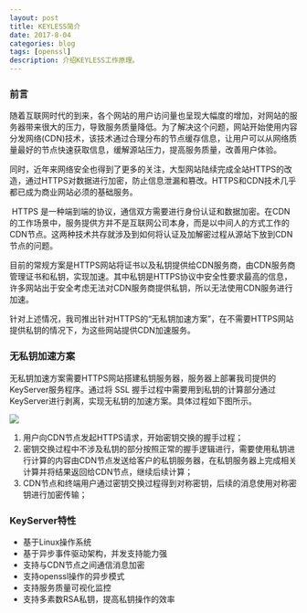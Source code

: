 ```yaml
---
layout: post
title: KEYLESS简介
date: 2017-8-04
categories: blog
tags: [openssl]
description: 介绍KEYLESS工作原理。
---
```




### 前言

​	随着互联网时代的到来，各个网站的用户访问量也呈现大幅度的增加，对网站的服务器带来很大的压力，导致服务质量降低。为了解决这个问题，网站开始使用内容分发网络(CDN)技术，该技术通过合理分布的节点缓存信息，让用户可以从网络质量最好的节点快速获取信息，缓解源站压力，提高服务质量，改善用户体验。

​	同时，近年来网络安全也得到了更多的关注，大型网站陆续完成全站HTTPS的改造，通过HTTPS对数据进行加密，防止信息泄漏和篡改。HTTPS和CDN技术几乎都已成为商业网站必须的基础服务。

​	HTTPS 是一种端到端的协议，通信双方需要进行身份认证和数据加密。在CDN的工作场景中，服务提供方并不是互联网公司本身，而是以中间人的方式工作的CDN节点。这两种技术共存就涉及到如何将认证及加解密过程从源站下放到CDN节点的问题。

​	目前的常规方案是HTTPS网站将证书以及私钥提供给CDN服务商，由CDN服务商管理证书和私钥，实现加速。其中私钥是HTTPS协议中安全性要求最高的信息，许多网站出于安全考虑无法对CDN服务商提供私钥，所以无法使用CDN服务进行加速。

​	针对上述情况，我司推出针对HTTPS的“无私钥加速方案”，在不需要HTTPS网站提供私钥的情况下，为这些网站提供CDN加速服务。

### 无私钥加速方案

​	无私钥加速方案需要HTTPS网站搭建私钥服务器，服务器上部署我司提供的KeyServer服务程序。通过将 SSL 握手过程中需要用到私钥的计算部分通过KeyServer进行剥离，实现无私钥的加速方案。具体过程如下图所示。

![](../../../../Desktop/Snip20170815_10.png)

1. 用户向CDN节点发起HTTPS请求，开始密钥交换的握手过程；
2. 密钥交换过程中不涉及私钥的部分按照正常的握手逻辑进行，需要使用私钥进行计算的内容由CDN节点发送给客户的私钥服务器，在私钥服务器上完成相关计算并将结果返回给CDN节点，继续后续计算；
3. CDN节点和终端用户通过密钥交换过程得到对称密钥，后续的消息使用对称密钥进行加密传输；

### KeyServer特性

* 基于Linux操作系统
* 基于异步事件驱动架构，并发支持能力强
* 支持与CDN节点之间通信消息加密
* 支持openssl操作的异步模式
* 支持服务质量可视化监控
* 支持多素数RSA私钥，提高私钥操作的效率








